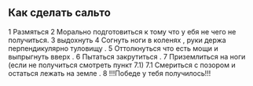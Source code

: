## Как сделать сальто
1 Размяться 
2 Морально подготовиться к тому что у ебя не чего не получиться.
3 выдохнуть 
4 Согнуть ноги в коленях , руки держа перпендикулярно туловищу .
5 Оттолкнуться что есть мощи и выпрыгнуть вверх .
6 Пытаться закрутиться .
7 Приземлиться на ноги (если не получиться смотреть пункт 7.1)
7.1 Смериться с позором и остаться лежать на земле .
8 !!!Победе  у тебя получилось!!!